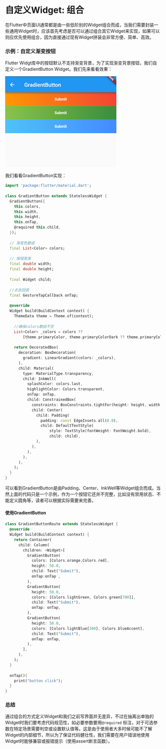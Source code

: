 # 自定义Widget: 组合

在Flutter中页面UI通常都是由一些低阶别的Widget组合而成，当我们需要封装一些通用Widget时，应该首先考虑是否可以通过组合其它Widget来实现，如果可以则应优先使用组合，因为直接通过现有Widget拼装会非常方便、简单、高效。

### 示例：自定义渐变按钮

Flutter Widgt库中的按钮默认不支持渐变背景，为了实现渐变背景按钮，我们自定义一个GradientButton Widget。我们先来看看效果：

![gradient-button](../imgs/gradient-button.png)

我们看看GradientButton实现：

```dart
import 'package:flutter/material.dart';

class GradientButton extends StatelessWidget {
  GradientButton({
    this.colors,
    this.width,
    this.height,
    this.onTap,
    @required this.child,
  });

  // 渐变色数组
  final List<Color> colors;

  // 按钮宽高
  final double width;
  final double height;

  final Widget child;

  //点击回调
  final GestureTapCallback onTap;

  @override
  Widget build(BuildContext context) {
    ThemeData theme = Theme.of(context);

    //确保colors数组不空
    List<Color> _colors = colors ??
        [theme.primaryColor, theme.primaryColorDark ?? theme.primaryColor];

    return DecoratedBox(
      decoration: BoxDecoration(
        gradient: LinearGradient(colors: _colors),
      ),
      child: Material(
        type: MaterialType.transparency,
        child: InkWell(
          splashColor: colors.last,
          highlightColor: Colors.transparent,
          onTap: onTap,
          child: ConstrainedBox(
            constraints: BoxConstraints.tightFor(height: height, width: width),
            child: Center(
              child: Padding(
                padding: const EdgeInsets.all(8.0),
                child: DefaultTextStyle(
                    style: TextStyle(fontWeight: FontWeight.bold),
                    child: child),
              ),
            ),
          ),
        ),
      ),
    );
  }
}
```

可以看到GradientButton是由Padding、Center、InkWell等Widget组合而成。当然上面的代码只是一个示例，作为一个按钮它还并不完整，比如没有禁用状态、不能定义圆角等，读者可以根据实际需要来完善。

#### 使用GradientButton

```dart
class GradientButtonRoute extends StatelessWidget {
  @override
  Widget build(BuildContext context) {
    return Container(
      child: Column(
        children: <Widget>[
          GradientButton(
            colors: [Colors.orange,Colors.red],
            height: 50.0,
            child: Text("Submit"),
            onTap:onTap ,
          ),
          GradientButton(
            height: 50.0,
            colors: [Colors.lightGreen, Colors.green[700]],
            child: Text("Submit"),
            onTap: onTap,
          ),
          GradientButton(
            height: 50.0,
            colors: [Colors.lightBlue[300], Colors.blueAccent],
            child: Text("Submit"),
            onTap: onTap,
          ),
        ],
      ),
    );
  }

  onTap(){
    print("button click");
  }
}
```

### 总结

通过组合的方式定义Widget和我们之前写界面并无差异，不过在抽离出单独的Widget时我们要考虑代码规范性，如必要参数要用`@required` 标注，对于可选参数在特定场景需要判空或设置默认值等。这是由于使用者大多时候可能不了解Widget的内部细节，所以为了保证代码健壮性，我们需要在用户错误地使用Widget时能够兼容或报错提示（使用assert断言函数）。
